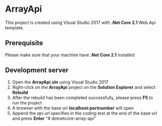 
# ArrayApi

This project is created using Visual Studio 2017 with **.Net Core 2.1** Web Api template.

## Prerequisite
Please make sure that your machine have **.Net Core 2.1** installed

## Development server
1. Open the **ArrayApi.sln** using Visual Studio 2017
2. Right-click on the **ArrayApi** project on the **Solution Explorer** and select **Rebuild**
3. After the rebuild has been completed successfully, please press **F5** to run the project
4. A browser with the base url **localhost:portnumber** will open
5. Append the *api url* specifies in the coding test at the end of the base url and press **Enter**
"# dotnetcore-array-api" 
